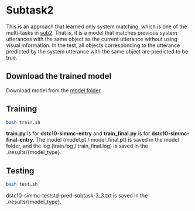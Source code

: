 # Subtask2
This is an approach that learned only system matching, which is one of the multi-tasks in [sub2](https://github.com/rungjoo/simmc2.0/tree/master/sub2). That is, it is a model that matches previous system utterances with the same object as the current utterance without using visual information. In the test, all objects corresponding to the utterance predicted by the system utterance with the same object are predicted to be true.

## Download the trained model 
Download model from the [model folder](https://github.com/rungjoo/simmc2.0/tree/master/sub2_2/model).

## Training
```bash
bash train.sh
```
**train.py** is for **dstc10-simmc-entry** and **train_final.py** is for **dstc10-simmc-final-entry**. The model (model.pt / model_final.pt) is saved in the model folder, and the log (train.log / train_final.log) is saved in the ./results/{model_type}.

## Testing
```bash
bash test.sh
```
dstc10-simmc-teststd-pred-subtask-3_3.txt is saved in the ./results/{model_type}.